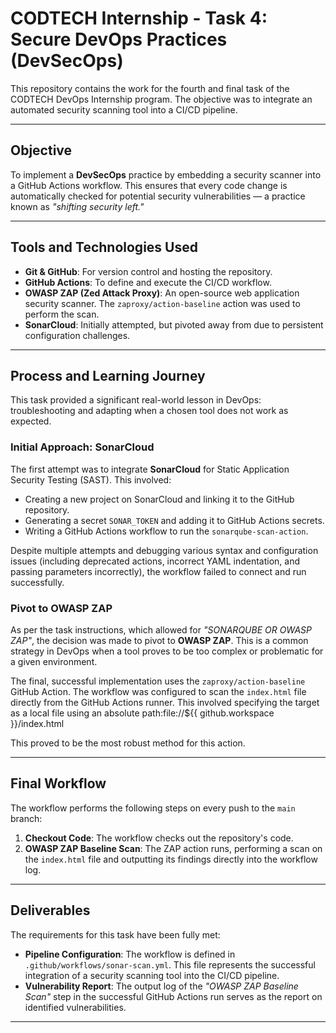 # CODTECH Internship - Task 4: Secure DevOps Practices (DevSecOps)

This repository contains the work for the fourth and final task of the CODTECH DevOps Internship program. The objective was to integrate an automated security scanning tool into a CI/CD pipeline.

---

## Objective
To implement a **DevSecOps** practice by embedding a security scanner into a GitHub Actions workflow. This ensures that every code change is automatically checked for potential security vulnerabilities — a practice known as *"shifting security left."*

---

## Tools and Technologies Used
- **Git & GitHub**: For version control and hosting the repository.  
- **GitHub Actions**: To define and execute the CI/CD workflow.  
- **OWASP ZAP (Zed Attack Proxy)**: An open-source web application security scanner. The `zaproxy/action-baseline` action was used to perform the scan.  
- **SonarCloud**: Initially attempted, but pivoted away from due to persistent configuration challenges.  

---

## Process and Learning Journey

This task provided a significant real-world lesson in DevOps: troubleshooting and adapting when a chosen tool does not work as expected.

### Initial Approach: SonarCloud
The first attempt was to integrate **SonarCloud** for Static Application Security Testing (SAST). This involved:

- Creating a new project on SonarCloud and linking it to the GitHub repository.  
- Generating a secret `SONAR_TOKEN` and adding it to GitHub Actions secrets.  
- Writing a GitHub Actions workflow to run the `sonarqube-scan-action`.  

Despite multiple attempts and debugging various syntax and configuration issues (including deprecated actions, incorrect YAML indentation, and passing parameters incorrectly), the workflow failed to connect and run successfully.

### Pivot to OWASP ZAP
As per the task instructions, which allowed for *"SONARQUBE OR OWASP ZAP"*, the decision was made to pivot to **OWASP ZAP**. This is a common strategy in DevOps when a tool proves to be too complex or problematic for a given environment.

The final, successful implementation uses the `zaproxy/action-baseline` GitHub Action. The workflow was configured to scan the `index.html` file directly from the GitHub Actions runner. This involved specifying the target as a local file using an absolute path:file://${{ github.workspace }}/index.html

This proved to be the most robust method for this action.

---

## Final Workflow
The workflow performs the following steps on every push to the `main` branch:

1. **Checkout Code**: The workflow checks out the repository's code.  
2. **OWASP ZAP Baseline Scan**: The ZAP action runs, performing a scan on the `index.html` file and outputting its findings directly into the workflow log.  

---

## Deliverables
The requirements for this task have been fully met:

- **Pipeline Configuration**: The workflow is defined in `.github/workflows/sonar-scan.yml`. This file represents the successful integration of a security scanning tool into the CI/CD pipeline.  
- **Vulnerability Report**: The output log of the *"OWASP ZAP Baseline Scan"* step in the successful GitHub Actions run serves as the report on identified vulnerabilities.  

---
